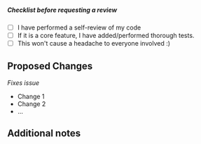 ##### Checklist before requesting a review
- [ ] I have performed a self-review of my code
- [ ] If it is a core feature, I have added/performed thorough tests.
- [ ] This won't cause a headache to everyone involved :)

## Proposed Changes
_Fixes issue <insert-issue-number-here>_ 
<insert-issue-link-here>

 - Change 1
 - Change 2
 - ...

## Additional notes
<insert-additional-information-here>

